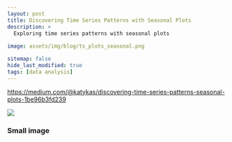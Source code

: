 ```yaml
---
layout: post
title: Discovering Time Series Patterns with Seasonal Plots
description: >
  Exploring time series patterns with seasonal plots
  
image: assets/img/blog/ts_plots_seasonal.png

sitemap: false
hide_last_modified: true
tags: [data analysis]
---
```



https://medium.com/@katykas/discovering-time-series-patterns-seasonal-plots-1be96b3fd239


![](https://miro.medium.com/v2/resize:fit:1400/format:webp/1*8ZHDnyMR2JPv4nvV4dGLtw.png)

### Small image

